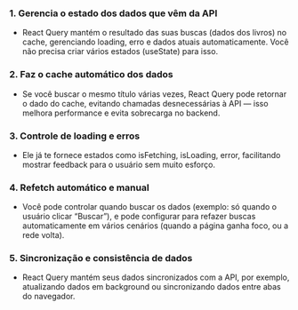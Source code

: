 ### 1. Gerencia o estado dos dados que vêm da API

 - React Query mantém o resultado das suas buscas (dados dos livros) no cache, gerenciando loading, erro e dados atuais automaticamente. Você não precisa criar vários estados (useState) para isso.

### 2. Faz o cache automático dos dados

 - Se você buscar o mesmo título várias vezes, React Query pode retornar o dado do cache, evitando chamadas desnecessárias à API — isso melhora performance e evita sobrecarga no backend.

### 3. Controle de loading e erros

 - Ele já te fornece estados como isFetching, isLoading, error, facilitando mostrar feedback para o usuário sem muito esforço.

### 4. Refetch automático e manual

 - Você pode controlar quando buscar os dados (exemplo: só quando o usuário clicar “Buscar”), e pode configurar para refazer buscas automaticamente em vários cenários (quando a página ganha foco, ou a rede volta).

### 5. Sincronização e consistência de dados

 - React Query mantém seus dados sincronizados com a API, por exemplo, atualizando dados em background ou sincronizando dados entre abas do navegador.
